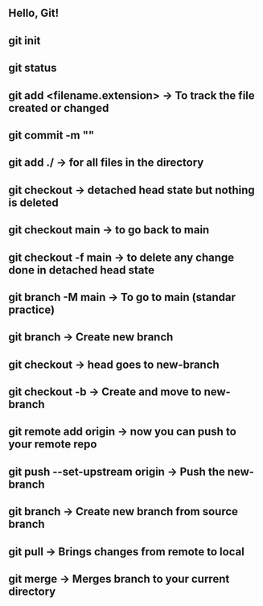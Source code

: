 ## Hello, Git!

## git init
## git status
## git add <filename.extension> -> To track the file created or changed
## git commit -m "<message>"
## git add ./ -> for all files in the directory
## git checkout <hashcode of previous commit> -> detached head state but nothing is deleted
## git checkout main -> to go back to main
## git checkout -f main -> to delete any change done in detached head state
## git branch -M main -> To go to main (standar practice)
## git branch <branch-name> -> Create new branch
## git checkout <branch-name> -> head goes to new-branch
## git checkout -b <branch-name> -> Create and move to new-branch
## git remote add origin <link of the repo provided by github> -> now you can push to your remote repo
## git push --set-upstream origin <branch name> -> Push the new-branch
## git branch <new-branch> <source-branch> -> Create new branch from source branch
## git pull -> Brings changes from remote to local
## git merge -> Merges branch to your current directory
